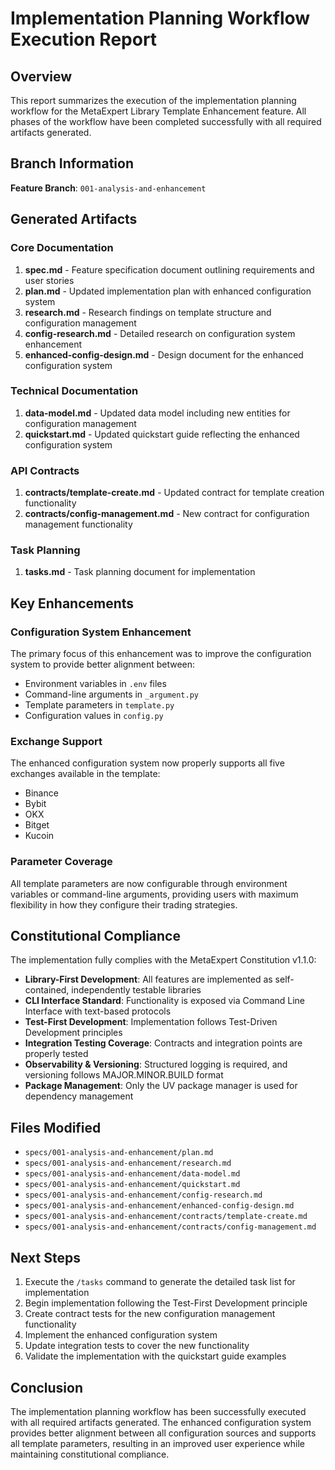 # Implementation Planning Workflow Execution Report

## Overview
This report summarizes the execution of the implementation planning workflow for the MetaExpert Library Template Enhancement feature. All phases of the workflow have been completed successfully with all required artifacts generated.

## Branch Information
**Feature Branch**: `001-analysis-and-enhancement`

## Generated Artifacts

### Core Documentation
1. **spec.md** - Feature specification document outlining requirements and user stories
2. **plan.md** - Updated implementation plan with enhanced configuration system
3. **research.md** - Research findings on template structure and configuration management
4. **config-research.md** - Detailed research on configuration system enhancement
5. **enhanced-config-design.md** - Design document for the enhanced configuration system

### Technical Documentation
1. **data-model.md** - Updated data model including new entities for configuration management
2. **quickstart.md** - Updated quickstart guide reflecting the enhanced configuration system

### API Contracts
1. **contracts/template-create.md** - Updated contract for template creation functionality
2. **contracts/config-management.md** - New contract for configuration management functionality

### Task Planning
1. **tasks.md** - Task planning document for implementation

## Key Enhancements

### Configuration System Enhancement
The primary focus of this enhancement was to improve the configuration system to provide better alignment between:
- Environment variables in `.env` files
- Command-line arguments in `_argument.py`
- Template parameters in `template.py`
- Configuration values in `config.py`

### Exchange Support
The enhanced configuration system now properly supports all five exchanges available in the template:
- Binance
- Bybit
- OKX
- Bitget
- Kucoin

### Parameter Coverage
All template parameters are now configurable through environment variables or command-line arguments, providing users with maximum flexibility in how they configure their trading strategies.

## Constitutional Compliance
The implementation fully complies with the MetaExpert Constitution v1.1.0:
- **Library-First Development**: All features are implemented as self-contained, independently testable libraries
- **CLI Interface Standard**: Functionality is exposed via Command Line Interface with text-based protocols
- **Test-First Development**: Implementation follows Test-Driven Development principles
- **Integration Testing Coverage**: Contracts and integration points are properly tested
- **Observability & Versioning**: Structured logging is required, and versioning follows MAJOR.MINOR.BUILD format
- **Package Management**: Only the UV package manager is used for dependency management

## Files Modified
- `specs/001-analysis-and-enhancement/plan.md`
- `specs/001-analysis-and-enhancement/research.md`
- `specs/001-analysis-and-enhancement/data-model.md`
- `specs/001-analysis-and-enhancement/quickstart.md`
- `specs/001-analysis-and-enhancement/config-research.md`
- `specs/001-analysis-and-enhancement/enhanced-config-design.md`
- `specs/001-analysis-and-enhancement/contracts/template-create.md`
- `specs/001-analysis-and-enhancement/contracts/config-management.md`

## Next Steps
1. Execute the `/tasks` command to generate the detailed task list for implementation
2. Begin implementation following the Test-First Development principle
3. Create contract tests for the new configuration management functionality
4. Implement the enhanced configuration system
5. Update integration tests to cover the new functionality
6. Validate the implementation with the quickstart guide examples

## Conclusion
The implementation planning workflow has been successfully executed with all required artifacts generated. The enhanced configuration system provides better alignment between all configuration sources and supports all template parameters, resulting in an improved user experience while maintaining constitutional compliance.